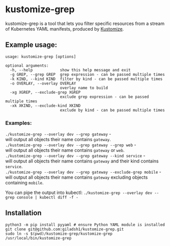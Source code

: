 # kustomize-grep


kustomize-grep is a tool that lets you filter specific resources from a stream of Kubernetes YAML manifests, produced by [Kustomize](https://github.com/kubernetes-sigs/kustomize).


## Example usage:
```
usage: kustomize-grep [options]

optional arguments:
  -h, --help            show this help message and exit
  -g GREP, --grep GREP  grep expression - can be passed multiple times
  -k KIND, --kind KIND  filter by kind - can be passed multiple times
  -o OVERLAY, --overlay OVERLAY
                        overlay name to build
  -xg XGREP, --exclude-grep XGREP
                        exclude grep expression - can be passed multiple times
  -xk XKIND, --exclude-kind XKIND
                        exclude by kind - can be passed multiple times
```

### Examples:
`./kustomize-grep --overlay dev --grep gateway` -  
will output all objects their name contains `gateway`.  
`./kustomize-grep --overlay dev --grep gateway --grep web` -  
will output all objects their name contains `gateway` or `web`.  
`./kustomize-grep --overlay dev --grep gateway --kind service` -    
will output all objects their name contains `gateway` and their kind contains `service`.  
`./kustomize-grep --overlay dev --grep gateway --exclude-grep mobile` -    
will output all objects their name contains `gateway` excluding objects containing `mobile`.  

You can pipe the output into kubectl:
`./kustomize-grep --overlay dev --grep console | kubectl diff -f -`  
  
## Installation
```
python3 -m pip install pyyaml # ensure Python YAML module is installed
git clone git@github.com:giladsh1/kustomize-grep.git
sudo ln -s $(pwd)/kustomize-grep/kustomize-grep /usr/local/bin/kustomize-grep
```
